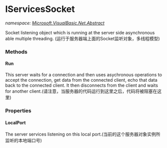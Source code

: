 ﻿
# IServicesSocket
_namespace: [Microsoft.VisualBasic.Net.Abstract](N-Microsoft.VisualBasic.Net.Abstract.md)_

Socket listening object which is running at the server side asynchronous able multiple threading.
 (运行于服务器端上面的Socket监听对象，多线程模型)

### Methods

#### Run
This server waits for a connection and then uses asychronous operations to
 accept the connection, get data from the connected client,
 echo that data back to the connected client.
 It then disconnects from the client and waits for another client.(请注意，当服务器的代码运行到这里之后，代码将被阻塞在这里)


### Properties

#### LocalPort
The server services listening on this local port.(当前的这个服务器对象实例所监听的本地端口号)

